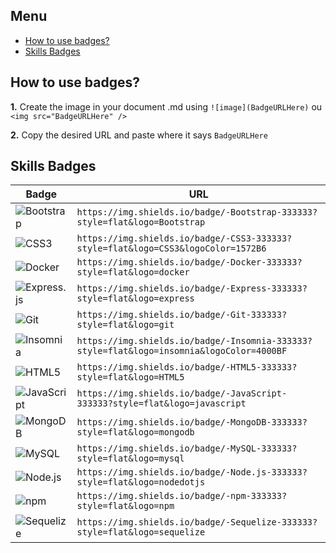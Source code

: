 ## Menu

- [How to use badges?](#How%20to%20use%20badges?)
- [Skills Badges](#Skills%20badges)

## How to use badges?

 **1.** Create the image in your document .md using `![image](BadgeURLHere)` ou `<img src="BadgeURLHere" />`
 
 **2.** Copy the desired URL and paste where it says  `BadgeURLHere`

## Skills Badges
|Badge| URL |
|--|--|
| ![Bootstrap](https://img.shields.io/badge/-Bootstrap-333333?style=flat&logo=Bootstrap)|`https://img.shields.io/badge/-Bootstrap-333333?style=flat&logo=Bootstrap`|
| ![CSS3](https://img.shields.io/badge/-CSS3-333333?style=flat&logo=CSS3&logoColor=1572B6)|`https://img.shields.io/badge/-CSS3-333333?style=flat&logo=CSS3&logoColor=1572B6`|
| ![Docker](https://img.shields.io/badge/-Docker-333333?style=flat&logo=docker)|`https://img.shields.io/badge/-Docker-333333?style=flat&logo=docker`|
| ![Express.js](https://img.shields.io/badge/-Express-333333?style=flat&logo=express)|`https://img.shields.io/badge/-Express-333333?style=flat&logo=express`|
|![Git](https://img.shields.io/badge/-Git-333333?style=flat&logo=git)|`https://img.shields.io/badge/-Git-333333?style=flat&logo=git`|
|![Insomnia](https://img.shields.io/badge/-Insomnia-333333?style=flat&logo=insomnia&logoColor=4000BF)|`https://img.shields.io/badge/-Insomnia-333333?style=flat&logo=insomnia&logoColor=4000BF`|
|![HTML5](https://img.shields.io/badge/-HTML5-333333?style=flat&logo=HTML5)|`https://img.shields.io/badge/-HTML5-333333?style=flat&logo=HTML5`|
| ![JavaScript](https://img.shields.io/badge/-JavaScript-333333?style=flat&logo=javascript)|`https://img.shields.io/badge/-JavaScript-333333?style=flat&logo=javascript`|
| ![MongoDB](https://img.shields.io/badge/-MongoDB-333333?style=flat&logo=mongodb)|`https://img.shields.io/badge/-MongoDB-333333?style=flat&logo=mongodb`|
| ![MySQL](https://img.shields.io/badge/-MySQL-333333?style=flat&logo=mysql)|`https://img.shields.io/badge/-MySQL-333333?style=flat&logo=mysql`|
| ![Node.js](https://img.shields.io/badge/-Node.js-333333?style=flat&logo=nodedotjs)|`https://img.shields.io/badge/-Node.js-333333?style=flat&logo=nodedotjs`|
| ![npm](https://img.shields.io/badge/-npm-333333?style=flat&logo=npm)|`https://img.shields.io/badge/-npm-333333?style=flat&logo=npm`|
| ![Sequelize](https://img.shields.io/badge/-Sequelize-333333?style=flat&logo=sequelize)|`https://img.shields.io/badge/-Sequelize-333333?style=flat&logo=sequelize`|